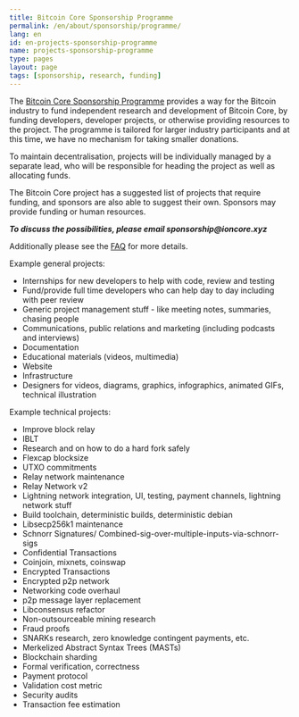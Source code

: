 ```yaml
---
title: Bitcoin Core Sponsorship Programme
permalink: /en/about/sponsorship/programme/
lang: en
id: en-projects-sponsorship-programme
name: projects-sponsorship-programme
type: pages
layout: page
tags: [sponsorship, research, funding]
---
```

The [Bitcoin Core Sponsorship Programme](/en/2016/04/04/announcing_sponsorship_programme/) provides a way for the Bitcoin industry to fund independent research and development of Bitcoin Core, by funding developers, developer projects, or otherwise providing resources to the project. The programme is tailored for larger industry participants and at this time, we have no mechanism for taking smaller donations.

To maintain decentralisation, projects will be individually managed by a separate lead, who will be responsible for heading the project as well as allocating funds.

The Bitcoin Core project has a suggested list of projects that require funding, and sponsors are also able to suggest their own. Sponsors may provide funding or human resources.

_**To discuss the possibilities, please email sponsorship<span style="display:none"></span>@ioncore.xyz**_

Additionally please see the [FAQ](/en/about/sponsorship/faq/) for more details.

Example general projects:

- Internships for new developers to help with code, review and testing
- Fund/provide full time developers who can help day to day including with peer review
- Generic project management stuff - like meeting notes, summaries, chasing people 
- Communications, public relations and marketing (including podcasts and interviews)
- Documentation
- Educational materials (videos, multimedia)
- Website
- Infrastructure
- Designers for videos, diagrams, graphics, infographics, animated GIFs, technical illustration

Example technical projects:

- Improve block relay
- IBLT
- Research and on how to do a hard fork safely
- Flexcap blocksize
- UTXO commitments
- Relay network maintenance
- Relay Network v2
- Lightning network integration, UI, testing, payment channels, lightning network stuff
- Build toolchain, deterministic builds, deterministic debian
- Libsecp256k1 maintenance
- Schnorr Signatures/ Combined-sig-over-multiple-inputs-via-schnorr-sigs
- Confidential Transactions
- Coinjoin, mixnets, coinswap
- Encrypted Transactions
- Encrypted p2p network
- Networking code overhaul
- p2p message layer replacement
- Libconsensus refactor
- Non-outsourceable mining research
- Fraud proofs
- SNARKs research, zero knowledge contingent payments, etc.
- Merkelized Abstract Syntax Trees (MASTs)
- Blockchain sharding
- Formal verification, correctness
- Payment protocol
- Validation cost metric
- Security audits
- Transaction fee estimation
